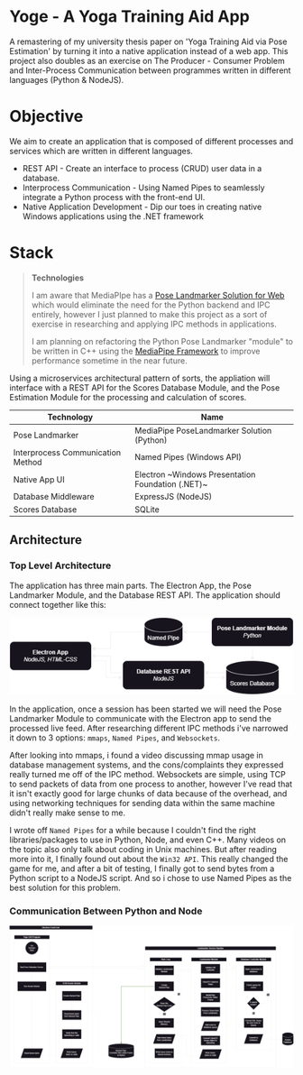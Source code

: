 # Yoge - A Yoga Training Aid App

A remastering of my university thesis paper on 'Yoga Training Aid via Pose Estimation' by turning it into a native application instead of a web app.
This project also doubles as an exercise on The Producer - Consumer Problem and Inter-Process Communication between programmes written in different languages (Python & NodeJS).

# Objective
We aim to create an application that is composed of different processes and services which are written in different languages.
 - REST API - Create an interface to process (CRUD) user data in a database. 
 - Interprocess Communication - Using Named Pipes to seamlessly integrate a Python process with the front-end UI.
 - Native Application Development - Dip our toes in creating native Windows applications using the .NET framework 

# Stack

>**Technologies**
>
> I am aware that MediaPIpe has a [Pose Landmarker Solution for Web](https://ai.google.dev/edge/mediapipe/solutions/vision/pose_landmarker/web_js) which would eliminate the need for the Python backend and IPC entirely, however I just planned to make this project as a sort of exercise in researching and applying IPC methods in applications.
>
> I am planning on refactoring the Python Pose Landmarker "module" to be written in C++ using the [MediaPipe Framework](https://ai.google.dev/edge/mediapipe/framework/getting_started/install) to improve performance sometime in the near future.

Using a microservices architectural pattern of sorts, the appliation will interface with a REST API for the Scores Database Module, and the Pose Estimation Module for the processing and calculation of scores.

|Technology|Name|
|--|--|
| Pose Landmarker | MediaPipe PoseLandmarker Solution (Python) |
| Interprocess Communication Method | Named Pipes (Windows API) |
| Native App UI | Electron ~Windows Presentation Foundation (.NET)~ |
| Database Middleware | ExpressJS (NodeJS) |
| Scores Database | SQLite |

## Architecture
### Top Level Architecture
The application has three main parts. The Electron App, the Pose Landmarker Module, and the Database REST API. The application should connect together like this:

![top-level-archi](./docs/top-level-archi.png)

In the application, once a session has been started we will need the Pose Landmarker Module to communicate with the Electron app to send the processed live feed. After researching different IPC methods i've narrowed it down to 3 options: `mmaps`, `Named Pipes`, and `Websockets`. 

After looking into mmaps, i found a video discussing mmap usage in database management systems, and the cons/complaints they expressed really turned me off of the IPC method. Websockets are simple, using TCP to send packets of data from one process to another, however I've read that it isn't exactly good for large chunks of data because of the overhead, and using networking techniques for sending data within the same machine didn't really make sense to me. 

I wrote off `Named Pipes` for a while because I couldn't find the right libraries/packages to use in Python, Node, and even C++. Many videos on the topic also only talk about coding in Unix machines. But after reading more into it, I finally found out about the `Win32 API`. This really changed the game for me, and after a bit of testing, I finally got to send bytes from a Python script to a NodeJS script. And so i chose to use Named Pipes as the best solution for this problem.

### Communication Between Python and Node

![image](./docs/archi.drawio.png)
